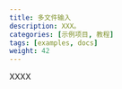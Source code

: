 ```yaml
---
title: 多文件输入
description: XXX。
categories: [示例项目, 教程]
tags: [examples, docs]
weight: 42
---
```


XXXX
